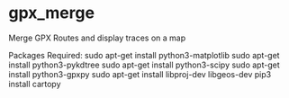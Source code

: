 # gpx_merge
Merge GPX Routes and display traces on a map

Packages Required:
  sudo apt-get install python3-matplotlib
  sudo apt-get install python3-pykdtree 
  sudo apt-get install python3-scipy
  sudo apt-get install python3-gpxpy
  sudo apt-get install libproj-dev libgeos-dev 
  pip3 install cartopy
